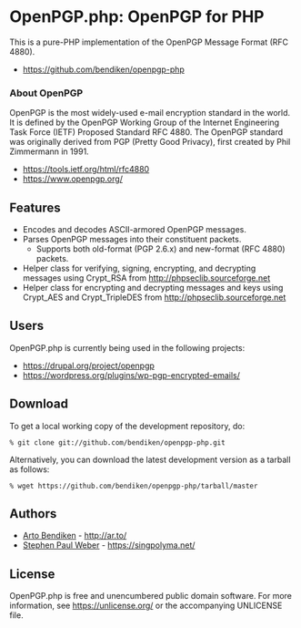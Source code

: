 OpenPGP.php: OpenPGP for PHP
============================

This is a pure-PHP implementation of the OpenPGP Message Format (RFC 4880).

* <https://github.com/bendiken/openpgp-php>

### About OpenPGP

OpenPGP is the most widely-used e-mail encryption standard in the world. It
is defined by the OpenPGP Working Group of the Internet Engineering Task
Force (IETF) Proposed Standard RFC 4880. The OpenPGP standard was originally
derived from PGP (Pretty Good Privacy), first created by Phil Zimmermann in
1991.

* <https://tools.ietf.org/html/rfc4880>
* <https://www.openpgp.org/>

Features
--------

* Encodes and decodes ASCII-armored OpenPGP messages.
* Parses OpenPGP messages into their constituent packets.
  * Supports both old-format (PGP 2.6.x) and new-format (RFC 4880) packets.
* Helper class for verifying, signing, encrypting, and decrypting messages using Crypt_RSA from <http://phpseclib.sourceforge.net>
* Helper class for encrypting and decrypting messages and keys using Crypt_AES and Crypt_TripleDES from <http://phpseclib.sourceforge.net>

Users
-----

OpenPGP.php is currently being used in the following projects:

* <https://drupal.org/project/openpgp>
* <https://wordpress.org/plugins/wp-pgp-encrypted-emails/>

Download
--------

To get a local working copy of the development repository, do:

    % git clone git://github.com/bendiken/openpgp-php.git

Alternatively, you can download the latest development version as a tarball
as follows:

    % wget https://github.com/bendiken/openpgp-php/tarball/master

Authors
-------

* [Arto Bendiken](mailto:arto.bendiken@gmail.com) - <http://ar.to/>
* [Stephen Paul Weber](mailto:singpolyma@singpolyma.net) - <https://singpolyma.net/>

License
-------

OpenPGP.php is free and unencumbered public domain software. For more
information, see <https://unlicense.org/> or the accompanying UNLICENSE file.
